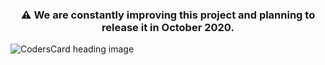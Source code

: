 <h3 align="center">
  ⚠️ We are constantly improving this project and planning to release it in October 2020.
</h3>

![CodersCard heading image](https://repository-images.githubusercontent.com/278138749/5af4b280-f5f5-11ea-86b5-5cd6206e0337 "CodersCard heading image")
